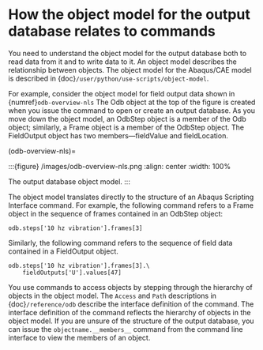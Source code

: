 # How the object model for the output database relates to commands

You need to understand the object model for the output database both to read data from it and to write data to it. An object model describes the relationship between objects. The object model for the Abaqus/CAE model is described in {doc}`/user/python/use-scripts/object-model`.

For example, consider the object model for field output data shown in {numref}`odb-overview-nls` The Odb object at the top of the figure is created when you issue the command to open or create an output database. As you move down the object model, an OdbStep object is a member of the Odb object; similarly, a Frame object is a member of the OdbStep object. The FieldOutput object has two members—fieldValue and fieldLocation.

(odb-overview-nls)=

:::{figure} /images/odb-overview-nls.png
:align: center
:width: 100%

The output database object model.
:::

The object model translates directly to the structure of an Abaqus Scripting Interface command. For example, the following command refers to a Frame object in the sequence of frames contained in an OdbStep object:

```python2
odb.steps['10 hz vibration'].frames[3]
```

Similarly, the following command refers to the sequence of field data contained in a FieldOutput object.

```python2
odb.steps['10 hz vibration'].frames[3].\
    fieldOutputs['U'].values[47]
```

You use commands to access objects by stepping through the hierarchy of objects in the object model. The `Access` and `Path` descriptions in {doc}`/reference/odb` describe the interface definition of the command. The interface definition of the command reflects the hierarchy of objects in the object model. If you are unsure of the structure of the output database, you can issue the `objectname.__members__` command from the command line interface to view the members of an object.
